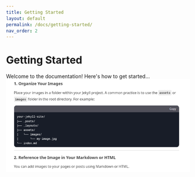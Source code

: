 ```yaml
---
title: Getting Started
layout: default
permalink: /docs/getting-started/
nav_order: 2
---
```

# Getting Started

Welcome to the documentation! Here's how to get started...
![Alt text](../assets/images/tt.png)
